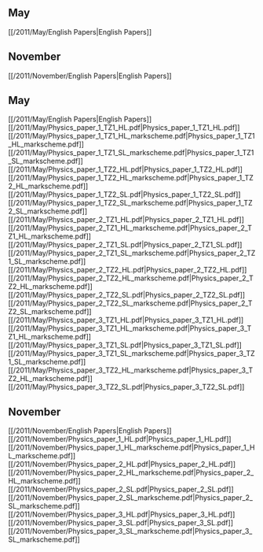 
## May
[[/2011/May/English Papers|English Papers]]

## November
[[/2011/November/English Papers|English Papers]]

## May
[[/2011/May/English Papers|English Papers]]
[[/2011/May/Physics_paper_1_TZ1_HL.pdf|Physics_paper_1_TZ1_HL.pdf]]
[[/2011/May/Physics_paper_1_TZ1_HL_markscheme.pdf|Physics_paper_1_TZ1_HL_markscheme.pdf]]
[[/2011/May/Physics_paper_1_TZ1_SL_markscheme.pdf|Physics_paper_1_TZ1_SL_markscheme.pdf]]
[[/2011/May/Physics_paper_1_TZ2_HL.pdf|Physics_paper_1_TZ2_HL.pdf]]
[[/2011/May/Physics_paper_1_TZ2_HL_markscheme.pdf|Physics_paper_1_TZ2_HL_markscheme.pdf]]
[[/2011/May/Physics_paper_1_TZ2_SL.pdf|Physics_paper_1_TZ2_SL.pdf]]
[[/2011/May/Physics_paper_1_TZ2_SL_markscheme.pdf|Physics_paper_1_TZ2_SL_markscheme.pdf]]
[[/2011/May/Physics_paper_2_TZ1_HL.pdf|Physics_paper_2_TZ1_HL.pdf]]
[[/2011/May/Physics_paper_2_TZ1_HL_markscheme.pdf|Physics_paper_2_TZ1_HL_markscheme.pdf]]
[[/2011/May/Physics_paper_2_TZ1_SL.pdf|Physics_paper_2_TZ1_SL.pdf]]
[[/2011/May/Physics_paper_2_TZ1_SL_markscheme.pdf|Physics_paper_2_TZ1_SL_markscheme.pdf]]
[[/2011/May/Physics_paper_2_TZ2_HL.pdf|Physics_paper_2_TZ2_HL.pdf]]
[[/2011/May/Physics_paper_2_TZ2_HL_markscheme.pdf|Physics_paper_2_TZ2_HL_markscheme.pdf]]
[[/2011/May/Physics_paper_2_TZ2_SL.pdf|Physics_paper_2_TZ2_SL.pdf]]
[[/2011/May/Physics_paper_2_TZ2_SL_markscheme.pdf|Physics_paper_2_TZ2_SL_markscheme.pdf]]
[[/2011/May/Physics_paper_3_TZ1_HL.pdf|Physics_paper_3_TZ1_HL.pdf]]
[[/2011/May/Physics_paper_3_TZ1_HL_markscheme.pdf|Physics_paper_3_TZ1_HL_markscheme.pdf]]
[[/2011/May/Physics_paper_3_TZ1_SL.pdf|Physics_paper_3_TZ1_SL.pdf]]
[[/2011/May/Physics_paper_3_TZ1_SL_markscheme.pdf|Physics_paper_3_TZ1_SL_markscheme.pdf]]
[[/2011/May/Physics_paper_3_TZ2_HL_markscheme.pdf|Physics_paper_3_TZ2_HL_markscheme.pdf]]
[[/2011/May/Physics_paper_3_TZ2_SL.pdf|Physics_paper_3_TZ2_SL.pdf]]

## November
[[/2011/November/English Papers|English Papers]]
[[/2011/November/Physics_paper_1_HL.pdf|Physics_paper_1_HL.pdf]]
[[/2011/November/Physics_paper_1_HL_markscheme.pdf|Physics_paper_1_HL_markscheme.pdf]]
[[/2011/November/Physics_paper_2_HL.pdf|Physics_paper_2_HL.pdf]]
[[/2011/November/Physics_paper_2_HL_markscheme.pdf|Physics_paper_2_HL_markscheme.pdf]]
[[/2011/November/Physics_paper_2_SL.pdf|Physics_paper_2_SL.pdf]]
[[/2011/November/Physics_paper_2_SL_markscheme.pdf|Physics_paper_2_SL_markscheme.pdf]]
[[/2011/November/Physics_paper_3_HL.pdf|Physics_paper_3_HL.pdf]]
[[/2011/November/Physics_paper_3_SL.pdf|Physics_paper_3_SL.pdf]]
[[/2011/November/Physics_paper_3_SL_markscheme.pdf|Physics_paper_3_SL_markscheme.pdf]]
